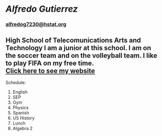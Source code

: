 # _**Alfredo Gutierrez**_   
### alfredog7230@hstat.org
High School of Telecomunications Arts and Technology
I am a junior at this school. I am on the soccer team and on the volleyball team. I like to play FIFA on my free time.   
[Click here to see my website](https://sites.google.com/a/hstat.org/alfredog7230sep11/)
---
Schedule:
1. English
2. SEP
3. Gym
4. Physics
5. Spanish
6. US History
7. Lunch
8. Algebra 2